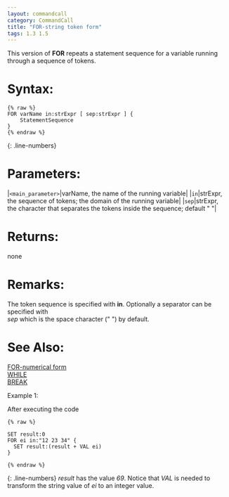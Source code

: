```yaml
---
layout: commandcall
category: CommandCall
title: "FOR-string token form"
tags: 1.3 1.5
---
```


This version of **FOR** repeats a statement sequence for a variable running through a sequence of tokens.  


# Syntax:  

```adoscript
{% raw %}
FOR varName in:strExpr [ sep:strExpr ] { 
	StatementSequence 
}
{% endraw %}
```
{: .line-numbers}

# Parameters:  

|`<main_parameter>`|varName, the name of the running variable|
|`in`|strExpr, the sequence of tokens; the domain of the running variable|
|`sep`|strExpr, the character that separates the tokens inside the sequence; default " "|

# Returns:  

none

# Remarks:

The token sequence is specified with **in**. Optionally a separator can be specified with  
*sep* which is the space character (" ") by default.

# See Also:  

[FOR-numerical form](for-numerical_form.html "FOR-numerical form")  
[WHILE](while.html "WHILE")  
[BREAK](break.html "BREAK")  


Example 1:

After executing the code  
```adoscript
{% raw %}

SET result:0
FOR ei in:"12 23 34" {
  SET result:(result + VAL ei)
}

{% endraw %}
```
{: .line-numbers}
*result* has the value *69*. Notice that *VAL* is needed to transform the string value of *ei* to an integer value.

